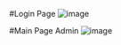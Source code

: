 #Login Page
![image](https://user-images.githubusercontent.com/58357765/190212134-3f872f26-5f12-4c60-aad4-8ce03b52f8dd.png)

#Main Page Admin
![image](https://user-images.githubusercontent.com/58357765/190212242-ce1c0351-3566-4401-b04f-54d1db8c9a31.png)
